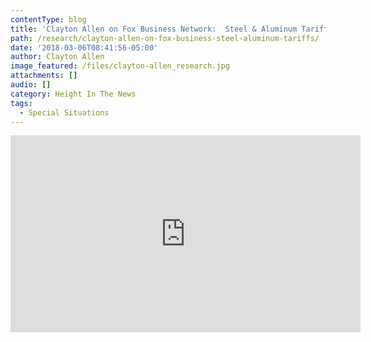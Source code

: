 ```yaml
---
contentType: blog
title: 'Clayton Allen on Fox Business Network:  Steel & Aluminum Tariffs'
path: /research/clayton-allen-on-fox-business-steel-aluminum-tariffs/
date: '2018-03-06T08:41:56-05:00'
author: Clayton Allen
image_featured: /files/clayton-allen_research.jpg
attachments: []
audio: []
category: Height In The News
tags:
  - Special Situations
---
```

<iframe width="560" height="315" src="https://www.youtube.com/embed/FE27UYseIdU?rel=0&amp;start=107" frameborder="0" allow="autoplay; encrypted-media" allowfullscreen></iframe>
